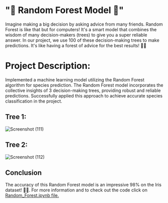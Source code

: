 # "🌲 Random Forest Model 🌲"

Imagine making a big decision by asking advice from many friends. Random Forest is like that but for computers! It's a smart model that combines the wisdom of many decision-makers (trees) to give you a super reliable answer. In our project, we use 100 of these decision-making trees to make predictions. It's like having a forest of advice for the best results! 🌳✨

#  Project Description:
Implemented a machine learning model utilizing the Random Forest algorithm for species prediction. The Random Forest model incorporates the collective insights of 3 decision-making trees, providing robust and reliable predictions. Successfully applied this approach to achieve accurate species classification in the project.

## Tree 1:

![Screenshot (111)](https://github.com/Disciplined-22/Prediction-of-Species-using-machine-learning-model-and-algorithm-Random-Forest/assets/129745308/e0a1b646-a116-48fc-8806-9d916fffe86f)

## Tree 2:
![Screenshot (112)](https://github.com/Disciplined-22/Prediction-of-Species-using-machine-learning-model-and-algorithm-Random-Forest/assets/129745308/09c0e93a-54b2-4ba4-85e6-2230ec78b428)

## Conclusion

The accuracy of this Random Forest model is an impressive 98% on the Iris dataset! 🌿🎉. For more information and to check out the code click on [Random_Forest.ipynb file.](https://github.com/Disciplined-22/Prediction-of-Species-using-machine-learning-model-and-algorithm-Random-Forest/blob/main/Random_Forest.ipynb)


